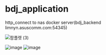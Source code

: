 # bdj_application

http_connect to nas docker server(bdj_backend limnyn.asuscomm.com:54345)

![팜플렛 (3)](https://github.com/limnyn/BDJ_Front/assets/99390399/ec48ec75-3d27-432c-b9a3-0aaf8af60de8)

![image](https://github.com/limnyn/BDJ_Front/assets/99390399/3f591499-ba89-402e-b5d8-210f0aa6f03b)
![image](https://github.com/limnyn/BDJ_Front/assets/99390399/2f4f9ad1-d34f-4daa-b323-cf25f80f3dad)



